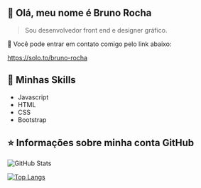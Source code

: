 ## 💜 Olá, meu nome é <strong>Bruno Rocha</strong>

> Sou desenvolvedor front end e designer gráfico.


💬 Você pode entrar em contato comigo pelo link abaixo:

https://solo.to/bruno-rocha



## 🚀 Minhas Skills


- Javascript 
- HTML 
- CSS 
- Bootstrap




## ⭐ Informações sobre minha conta GitHub
![GitHub Stats](https://github-readme-stats.vercel.app/api?username=brunorochadelima&show_icons=true)

[![Top Langs](https://github-readme-stats.vercel.app/api/top-langs/?username=brunorochadelima&layout=compact)](https://github.com/anuraghazra/github-readme-stats)
